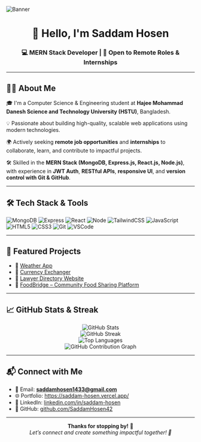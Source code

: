 <!-- GitHub Profile Banner -->
![Banner](https://media.licdn.com/dms/image/v2/D5616AQGgllPXrUCgYA/profile-displaybackgroundimage-shrink_350_1400/B56ZWylhs4GsAc-/0/1742457939783?e=1758153600&v=beta&t=tGDfbZAUEsFs_AsS861Tai3PD22cQJS083Ev_N1P9ck)

<h1 align="center">👋 Hello, I'm Saddam Hosen</h1>
<h3 align="center">💻 MERN Stack Developer | 🚀 Open to Remote Roles & Internships</h3>

---

## 👨‍💻 About Me

🎓 I'm a Computer Science & Engineering student at **Hajee Mohammad Danesh Science and Technology University (HSTU)**, Bangladesh.

💡 Passionate about building high-quality, scalable web applications using modern technologies.

🌍 Actively seeking **remote job opportunities** and **internships** to collaborate, learn, and contribute to impactful projects.

🛠️ Skilled in the **MERN Stack (MongoDB, Express.js, React.js, Node.js)**, with experience in **JWT Auth**, **RESTful APIs**, **responsive UI**, and **version control with Git & GitHub**.

---

## 🛠️ Tech Stack & Tools

![MongoDB](https://img.shields.io/badge/MongoDB-4EA94B?style=for-the-badge&logo=mongodb&logoColor=white)
![Express](https://img.shields.io/badge/Express.js-000000?style=for-the-badge&logo=express&logoColor=white)
![React](https://img.shields.io/badge/React-61DAFB?style=for-the-badge&logo=react&logoColor=black)
![Node](https://img.shields.io/badge/Node.js-339933?style=for-the-badge&logo=node.js&logoColor=white)
![TailwindCSS](https://img.shields.io/badge/Tailwind_CSS-38B2AC?style=for-the-badge&logo=tailwind-css&logoColor=white)
![JavaScript](https://img.shields.io/badge/JavaScript-F7DF1E?style=for-the-badge&logo=javascript&logoColor=black)
![HTML5](https://img.shields.io/badge/HTML5-E34F26?style=for-the-badge&logo=html5&logoColor=white)
![CSS3](https://img.shields.io/badge/CSS3-1572B6?style=for-the-badge&logo=css3&logoColor=white)
![Git](https://img.shields.io/badge/Git-F05032?style=for-the-badge&logo=git&logoColor=white)
![VSCode](https://img.shields.io/badge/VS_Code-007ACC?style=for-the-badge&logo=visual-studio-code&logoColor=white)

---

## 🚀 Featured Projects

- 🔗 [Weather App](https://weather42.netlify.app/)
- 🔗 [Currency Exchanger](https://money-exchange42.netlify.app/)
- 🔗 [Lawyer Directory Website](https://github.com/SaddamHosen42)
- 🔗 [FoodBridge – Community Food Sharing Platform](#)

---

## 📈 GitHub Stats & Streak

<p align="center">
  <img src="https://github-readme-stats.vercel.app/api?username=SaddamHosen42&show_icons=true&theme=github_dark" alt="GitHub Stats" />
  <br />
   <img src="https://github-readme-streak-stats.herokuapp.com?user=SaddamHosen42&theme=dark" alt="GitHub Streak" />
  <br/>
  <img src="https://github-readme-stats.vercel.app/api/top-langs/?username=SaddamHosen42&layout=compact&theme=github_dark" alt="Top Languages" />
  <br />
  <img src="https://github-contribution-graph.vercel.app/api?username=SaddamHosen42&theme=github-dark" alt="GitHub Contribution Graph" />
</p>

---

## 📬 Connect with Me

- 📧 Email: **saddamhosen1433@gmail.com**
- 🌐 Portfolio: https://saddam-hosen.vercel.app/
- 💼 LinkedIn: [linkedin.com/in/saddam-hosen](https://www.linkedin.com/in/saddam-hosen/)
- 🐙 GitHub: [github.com/SaddamHosen42](https://github.com/SaddamHosen42)

---

<p align="center">
  <b>Thanks for stopping by!</b> 🙏  
  <br/>
  <i>Let’s connect and create something impactful together! 🚀</i>
</p>
